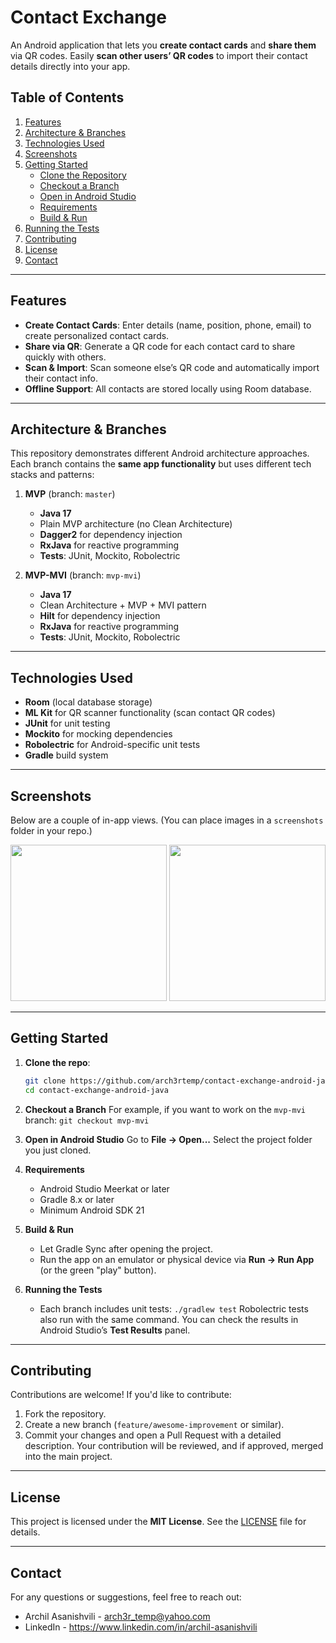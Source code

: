 # Contact Exchange

An Android application that lets you **create contact cards** and **share them** via QR codes. Easily **scan other users’ QR codes** to import their contact details directly into your app.

## Table of Contents
1. [Features](#features)  
2. [Architecture & Branches](#architecture--branches)  
3. [Technologies Used](#technologies-used)  
4. [Screenshots](#screenshots)  
5. [Getting Started](#getting-started)
   - [Clone the Repository](#clone-the-repository)
   - [Checkout a Branch](#checkout-a-branch)
   - [Open in Android Studio](#open-in-android-studio)
   - [Requirements](#requirements)
   - [Build & Run](#build--run)
6. [Running the Tests](#running-the-tests)  
7. [Contributing](#contributing)  
8. [License](#license)  
9. [Contact](#contact)

---

## Features
- **Create Contact Cards**: Enter details (name, position, phone, email) to create personalized contact cards.
- **Share via QR**: Generate a QR code for each contact card to share quickly with others.
- **Scan & Import**: Scan someone else’s QR code and automatically import their contact info.
- **Offline Support**: All contacts are stored locally using Room database.

---

## Architecture & Branches
This repository demonstrates different Android architecture approaches. Each branch contains the **same app functionality** but uses different tech stacks and patterns:

1. **MVP** (branch: `master`)
   - **Java 17**
   - Plain MVP architecture (no Clean Architecture)
   - **Dagger2** for dependency injection
   - **RxJava** for reactive programming
   - **Tests**: JUnit, Mockito, Robolectric

2. **MVP-MVI** (branch: `mvp-mvi`)
   - **Java 17**
   - Clean Architecture + MVP + MVI pattern
   - **Hilt** for dependency injection
   - **RxJava** for reactive programming
   - **Tests**: JUnit, Mockito, Robolectric

---

## Technologies Used
- **Room** (local database storage)  
- **ML Kit** for QR scanner functionality (scan contact QR codes)  
- **JUnit** for unit testing  
- **Mockito** for mocking dependencies  
- **Robolectric** for Android-specific unit tests  
- **Gradle** build system

---

## Screenshots
Below are a couple of in-app views. (You can place images in a `screenshots` folder in your repo.)

<p style="text-align: center;">
  <img src="screenshots/contact_list.png" width="250" />
  <img src="screenshots/contact_details.png" width="250" />
</p>

---

## Getting Started

1. **Clone the repo**:
   ```bash
   git clone https://github.com/arch3rtemp/contact-exchange-android-java.git
   cd contact-exchange-android-java

2. **Checkout a Branch**
   For example, if you want to work on the `mvp-mvi` branch:
   `git checkout mvp-mvi`

3. **Open in Android Studio**
   Go to **File → Open...**
   Select the project folder you just cloned.

4. **Requirements**
   * Android Studio Meerkat or later
   * Gradle 8.x or later
   * Minimum Android SDK 21

5. **Build & Run**
   * Let Gradle Sync after opening the project.
   * Run the app on an emulator or physical device via **Run → Run App** (or the green "play" button).

6. **Running the Tests**
   * Each branch includes unit tests:
   `./gradlew test`
   Robolectric tests also run with the same command. You can check the results in Android Studio’s **Test Results** panel.

---

## Contributing
Contributions are welcome! If you'd like to contribute:
1. Fork the repository.
2. Create a new branch (`feature/awesome-improvement` or similar).
3. Commit your changes and open a Pull Request with a detailed description.
Your contribution will be reviewed, and if approved, merged into the main project.

---

## License
This project is licensed under the **MIT License**. See the [LICENSE](LICENSE) file for details.

---

## Contact
For any questions or suggestions, feel free to reach out:
* Archil Asanishvili - <arch3r_temp@yahoo.com>
* LinkedIn - <https://www.linkedin.com/in/archil-asanishvili>
